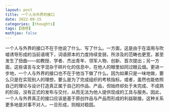 ```yaml
---
layout: post
title: 一个人与外界的接口
date: 2022-09-15
categories: [thoughts]
tags: [随想]
mathjax: false
---
```


一个人与外界的接口不在于他说了什么、写了什么。一方面，这是由于在滥用与吹嘘诱导形成的当前语境下，词语原本的力度持续变弱，所涉及的范畴也更宽，甚至发生了扭曲——如教授、学者、杰出青年、领军人物、创新、首次提出；另一方面，这些语言与文字混杂于碎片化的信息中，在他人的眼里如同过眼云烟。更进一步地，一个人与外界的接口也不在于他当下做了什么。因为如果只是一味地做，要么只是在实现别人的理想，要么是为了完成组织的考核指标。或者，虽然也能依照自己的理论与设计打造真正属于自己的作品、产品，但始终却处于未完成、不成熟的阶段，没有正式的发布与交付，从而无法为他人提供现成的工具与服务。因此，一个人与外界真正的接口应该是基于原创作品与产品而形成的利益联接。这种关系更多地是对事不对人，一旦形成，则相对稳固。
